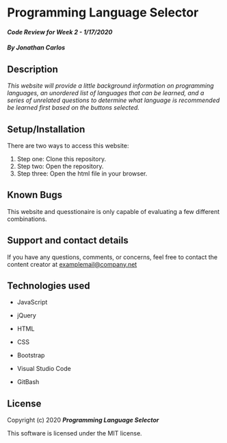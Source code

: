 # Programming Language Selector

#### _Code Review for Week 2 - 1/17/2020_

#### _By Jonathan Carlos_

## **Description**

_This website will provide a little background information on programming languages, an unordered list of languages that can be learned, and a series of unrelated questions to determine what language is recommended be learned first based on the buttons selected._

## **Setup/Installation**
 
 There are two ways to access this website:

1. Step one: Clone this repository.
2. Step two: Open the repository.
3. Step three: Open the html file in your browser.

## **Known Bugs**

This website and quesstionaire is only capable of evaluating a few different combinations.

## **Support and contact details**

If you have any questions, comments, or concerns, feel free to contact the content creator at examplemail@company.net 

## **Technologies used**

* JavaScript

* jQuery

* HTML

* CSS

* Bootstrap

* Visual Studio Code

* GitBash

## **License**

Copyright (c) 2020 **_Programming Language Selector_**

This software is licensed under the MIT license.